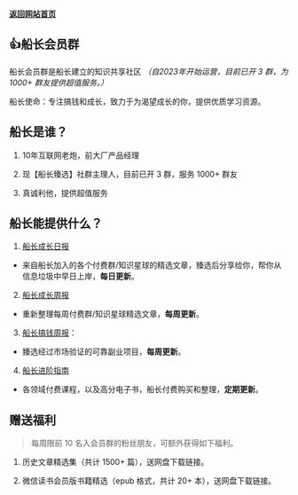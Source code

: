 [**返回网站首页**](/README.md)

## 👍**船长会员群**

船长会员群是船长建立的知识共享社区 *（自2023年开始运营，目前已开 3 群，为 1000+ 群友提供超值服务。）*

船长使命：专注搞钱和成长，致力于为渴望成长的你，提供优质学习资源。

<!-- 年费：￥399/年，自加入之日算起  -->

## 船长是谁？

1. 10年互联网老炮，前大厂产品经理

2. 现【船长臻选】社群主理人，目前已开 3 群，服务 1000+ 群友

3. 真诚利他，提供超值服务


## 船长能提供什么？

1. [船长成长日报](/data/group/ff_daily.md)
- 来自船长加入的各个付费群/知识星球的精选文章，臻选后分享给你，帮你从信息垃圾中早日上岸，**每日更新**。

2. [船长成长周报](/data/group/ff_weekly.md)
- 重新整理每周付费群/知识星球精选文章，**每周更新**。

3. [船长搞钱周报](/data/group/gq_weekly.md)：
- 臻选经过市场验证的可靠副业项目，**每周更新**。

4. [船长进阶指南](/data/group/ff_course.md)
- 各领域付费课程，以及高分电子书，船长付费购买和整理，**定期更新**。

## 赠送福利
> 每周限前 10 名入会员群的粉丝朋友，可额外获得如下福利。

1. 历史文章精选集（共计 1500+ 篇），送网盘下载链接。

2. 微信读书会员版书籍精选（epub 格式，共计 20+ 本），送网盘下载链接。
